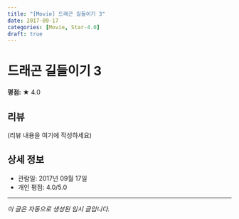 ```yaml
---
title: "[Movie] 드래곤 길들이기 3"
date: 2017-09-17
categories: [Movie, Star-4.0]
draft: true
---
```


# 드래곤 길들이기 3

**평점:** ★ 4.0

## 리뷰

(리뷰 내용을 여기에 작성하세요)

## 상세 정보

- 관람일: 2017년 09월 17일
- 개인 평점: 4.0/5.0

---

*이 글은 자동으로 생성된 임시 글입니다.*
